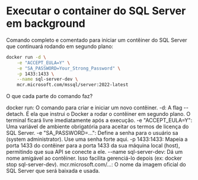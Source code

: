 # Executar o container do SQL Server em background

Comando completo e comentado para iniciar um contêiner do SQL Server que continuará rodando em segundo plano:

```bash
docker run -d \
    -e "ACCEPT_EULA=Y" \
    -e "SA_PASSWORD=Your_Strong_Password" \
    -p 1433:1433 \
    --name sql-server-dev \
    mcr.microsoft.com/mssql/server:2022-latest
```

O que cada parte do comando faz?

docker run: O comando para criar e iniciar um novo contêiner.
-d: A flag --detach. É ela que instrui o Docker a rodar o contêiner em segundo plano. O terminal ficará livre imediatamente após a execução.
-e "ACCEPT_EULA=Y": Uma variável de ambiente obrigatória para aceitar os termos de licença do SQL Server.
-e "SA_PASSWORD=...": Define a senha para o usuário sa (system administrator). Use uma senha forte aqui.
-p 1433:1433: Mapeia a porta 1433 do contêiner para a porta 1433 da sua máquina local (host), permitindo que sua API se conecte a ele.
--name sql-server-dev: Dá um nome amigável ao contêiner. Isso facilita gerenciá-lo depois (ex: docker stop sql-server-dev).
mcr.microsoft.com/...: O nome da imagem oficial do SQL Server que será baixada e usada.
